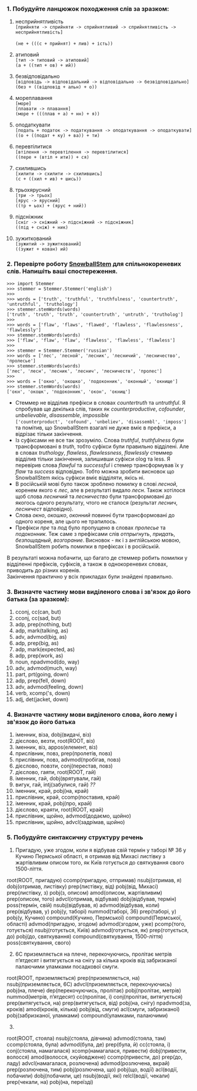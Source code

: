 ### 1. Побудуйте ланцюжок походження слів за зразком:

1. несприйнятливість<br>
`[прийняти -> сприйняти -> сприйнятливий -> сприйнятливість -> несприйнятливість]`<br>  
`(не + (((с + прийнят) + лив) + ість))`

2. атиповий<br>
`[тип -> типовий -> атиповий]`<br>
`(а + ((тип + ов) + ий))`

3. безвідповідально<br>
`[відповідь -> відповідальний -> відповідально -> безвідповідально]`<br>
`(без + ((відповід + альн) + о))`

4. мореплавання<br>
`[море]`<br>
`[плавати -> плавання]`<br>
`(море + (((плав + а) + нн) + я))`

5. оподаткувати<br>
`[подать + податок -> податкування -> оподаткування -> оподаткувати]`<br>
`((о + ((подат + ку) + ва)) + ти)`<br>

6. перевтілитися<br>
`[втілення -> перевтілення -> перевтілитися]`<br>
`((пере + (втіл + ити)) + ся)`

7. схилившись<br>
`[хилити -> схилити -> схилившись]`<br>
`(с + ((хил + ив) + шись))`

8. трьохярусний<br>
`[три -> трьох]`<br>
`[ярус -> ярусний]`<br>
`((тр + ьох) + (ярус + ний))`

9. підсніжник<br>
`[сніг -> сніжний -> підсніжний -> підсніжник]`<br>
`((під + сніж) + ник)`

10. зужиткований<br>
`[зужитий -> зужиткований]`<br>
`((зужит + кован) ий)`

### 2. Перевірте роботу [SnowballStem](http://snowballstem.org/) для спільнокореневих слів. Напишіть ваші спостереження.
 
```
>>> import Stemmer
>>> stemmer = Stemmer.Stemmer('english')
>>>
>>> words = ['truth', 'truthful', 'truthfulness', 'countertruth', 'untruthful', 'truthology']
>>> stemmer.stemWords(words)
['truth', 'truth', 'truth', 'countertruth', 'untruth', 'trutholog']
>>>
>>> words = ['flaw', 'flaws', 'flawed', 'flawless', 'flawlessness', 'flawlessly']
>>> stemmer.stemWords(words)
>>> ['flaw', 'flaw', 'flaw', 'flawless', 'flawless', 'flawless']
>>>
>>> stemmer = Stemmer.Stemmer('russian')
>>> words = ['лес', 'лесной', 'лесник', 'лесничий', 'лесничество', 'пролесье']
>>> stemmer.stemWords(words)
['лес', 'лесн', 'лесник', 'леснич', 'лесничеств', 'пролес']
>>> 
>>> words = ['окно', 'окошко', 'подоконник', 'оконный', 'окнище']
>>> stemmer.stemWords(words)
['окн', 'окошк', 'подоконник', 'окон', 'окнищ']
```

- Стеммер не відділив префікси в словах _countertruth_ та _untruthful_. Я спробував
ще декілька слів, таких як _counterproductive_, _cofounder_, _unbelievable_, _disassemble_, _impossible_<br>
`['counterproduct', 'cofound', 'unbeliev', 'disassembl', 'imposs']`<br>
та помітив, що SnowballStem взагалі не дуже вміє в префікси, а відрізає тільки закінчення.
- Із суфіксами не все так зрозуміло. Слова _truthful_, _truthfulness_ були трансформовані в 
_truth_, тобто суфікси були правильно відділені. Але в словах _truthology_, _flawless_,
_flawlessness_, _flawlessly_ стеммер відділив тільки закінчення, залишивши суфікси olog та less.
Я перевірив слова _flawful_ та _successful_ і стемер трансформував їх у _flaw_ та _success_ відповідно. 
Тобто можна зробити висновок що SnowballStem якісь суфікси вміє відділяти, якісь ні.
- В російській мові було також зроблено помилку в слові _лесной_, коренем якого є _лес_, але 
в результаті видало _лесн_. Також хотілося щоб слова _лесничий_ та _лесничество_ були 
трансформовані до якогось одного результату, чтого не сталося (результат _леснич_, _лесничест_ відповідно).
- Слова _окно_, _окошко_, _оконний_ повинні бути трансформовані до одного кореня, але цього не трапилось.
- Префікси _пре_ та _под_ було пропущено в словах _пролесье_ та _подоконник_. Теж саме з префіксами слів 
_отпрыгнуть_, _придать_, _безпощадный_, _возгорание_. Висновок - як і з англійською мовою,
SnowballStem робить помилки в префіксах і в російській.  

В результаті можна побачити, що багато де стеммер робить помилки у відділенні префіксів, суфіксів, а також 
в однокореневих словах, приводить до різних коренів.  
Закінчення практично у всіх прикладах були знайдені правильно.

### 3. Визначте частину мови виділеного слова і зв'язок до його батька (за зразком):

1. cconj, cc(can, but)
2. cconj, cc(sad, but)
3. adp, prep(nothing, but)
4. adp, mark(talking, as)
5. adv, advmod(big, as)
6. adp, prep(big, as)
7. adp, mark(expected, as)
8. adp, prep(work, as)
9. noun, npadvmod(do, way)
10. adv, advmod(much, way)
11. part, prt(going, down)
12. adp, prep(fell, down)
13. adv, advmod(feeling, down)
14. verb, xcomp('s, down)
15. adj, det(jacket, down)

### 4. Визначте частину мови виділеного слова, його лему і зв'язок до його батька 

1. іменник, віза, dobj(видачі, віз)
2. дієслово, везти, root(ROOT, віз)
3. іменник, віз, appos(елемент, віз)
4. прислівник, повз, prep(пролетів, повз)
5. прислівник, повз, advmod(пробігав, повз)
6. дієслово, повзти, conj(перестав, повз)
7. дієслово, гаяти, root(ROOT, гай)
8. іменник, гай, dobj(врятували, гай)
9. вигук, гай, intj(забулися, гай) *??*
10. іменник, край, pobj(на, край)
11. прислівник, край, ccomp(поставив, край)
12. іменник, край, pobj(про, край)
13. дієслово, краяти, root(ROOT, край)
14. прислівник, щойно, advmod(додаємо, щойно)
15. прислівник, щойно, advcl(задрімав, щойно)

### 5. Побудуйте синтаксичну структуру речень

1. Пригадую, уже згодом, коли я відбував свій термін у таборі № 36 у Кучино Пермської області, я отримав від Михасі листівку з жартівливим описом того, як Київ готується до святкування свого 1500-ліття.

root(ROOT, пригадую)
ccomp(пригадую, отпримав)
nsubj(отримав, я)
dobj(отримав, листівку)
prep(листівку, від)
pobj(від, Михасі)
prep(листівку, з)
pobj(з, описом)
amod(описом, жартівливим)
prep(описом, того)
advcl(отримав, відбував)
dobj(відбував, термін)
poss(термін, свій)
nsubj(відбував, я)
advmod(відбував, коли)
prep(відбував, y)
pobj(y, таборі)
nummod(таборі, 36)
prep(таборі, у)
pobj(y, Кучино)
compound(Кучино, Пермської)
compound(Пермської, області)
advmod(пригадую, згодом)
advmod(згодом, уже)
pcomp(того, готується)
nsubj(готується, Київ)
advmod(готується, як)
prep(готується, до)
pobj(до, святкування)
compound(святкування, 1500-ліття)
poss(святкування, свого)

2. 6C приземляється на плече, перекочуючись, пролітає метрів п’ятдесят і витягується на снігу за кілька кроків від забризканої палаючими уламками посадкової смуги.

root(ROOT, приземляється)
prep(приземляється, на)
nsubj(приземляється, 6C)
advcl(приземляється, перекочуючись)
pobj(на, плече)
dep(перекочуючись, пролітає)
pobj(пролітає, метрів)
nummod(метрів, п’ятдесят)
сс(пролітає, і)
conj(пролітає, витягується)
prep(витягується, на)
prep(витягується, від)
pobj(на, снігу)
npadvmod(за, кроків)
amod(кроків, кілька)
pobj(від, смуги)
acl(смуги, забризканої)
pobj(забризканої, уламками)
compound(уламками, палаючими)

3. 
root(ROOT, стояла)
nsubj(стояла, дівчина)
advmod(стояла, там)
ccomp(стояла, була)
advmod(була, де)
prep(була, й)
cc(стояла, i)
conj(стояла, намагалася)
xcomp(намагалася, привести)
dobj(привести, волосся)
amod(волосся, скуйовджене)
ccomp(привести, до)
prep(до, ладу)
advcl(намагалася, розлючена)
advmod(розлючена, вкрай)
prep(розлючена, тим)
pobj(розлючена, що)
pobj(що, водії)
acl(водії, побачили)
dobj(побачили, це)
nsubj(водії, які)
relcl(водії, чекали)
prep(чекали, на)
pobj(на, переїзді)